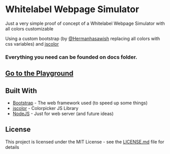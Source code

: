 # Whitelabel Webpage Simulator
Just a very simple proof of concept of a Whitelabel Webpage Simulator with all colors customizable

Using a custom bootstrap (by [@Hermanhasawish](https://medium.com/@Hermanhasawish/how-i-repainted-bootstrap-without-sass-d789f41aa74b) replacing all colors with css variables) and [jscolor](https://jscolor.com/)

### Everything you need can be founded on __docs__ folder.

## [Go to the Playground](https://fecolinhares.github.io/whitelabel-web-simulator/docs/index.html)


## Built With

* [Bootstrap](https://getbootstrap.com/) - The web framework used (to speed up some things)
* [jscolor](https://jscolor.com/) - Colorpicker JS Library
* [NodeJS](https://nodejs.org/) - Just for web server (and future ideas)

## License

This project is licensed under the MIT License - see the [LICENSE.md](LICENSE.md) file for details